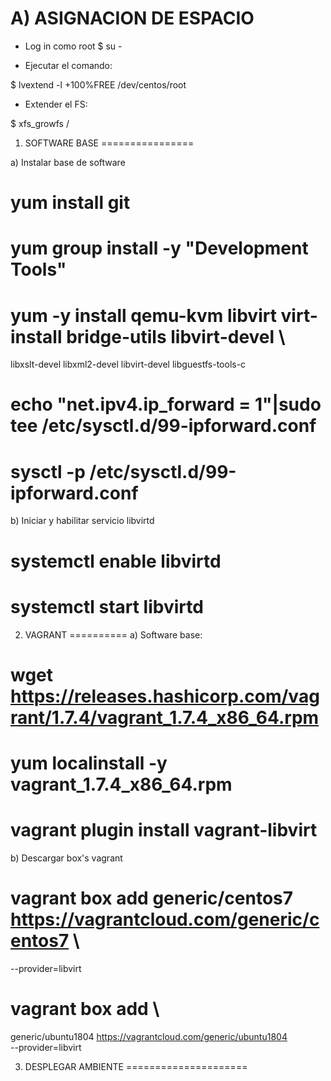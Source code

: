 

A) ASIGNACION DE ESPACIO
========================

* Log in como root
 $ su -

* Ejecutar el comando:

 $ lvextend -l +100%FREE /dev/centos/root

* Extender el FS:

 $ xfs_growfs /

1) SOFTWARE BASE
================

a) Instalar base de software

 # yum install git

 # yum group install -y "Development Tools"

 #  yum  -y install  qemu-kvm  libvirt virt-install bridge-utils  libvirt-devel \
libxslt-devel libxml2-devel libvirt-devel libguestfs-tools-c

 # echo "net.ipv4.ip_forward = 1"|sudo tee /etc/sysctl.d/99-ipforward.conf

 # sysctl -p /etc/sysctl.d/99-ipforward.conf

b) Iniciar y habilitar servicio libvirtd

 # systemctl enable libvirtd
 # systemctl start libvirtd


2) VAGRANT
==========
a) Software base:

 # wget https://releases.hashicorp.com/vagrant/1.7.4/vagrant_1.7.4_x86_64.rpm
 # yum localinstall -y vagrant_1.7.4_x86_64.rpm
 # vagrant plugin install vagrant-libvirt

b) Descargar box's vagrant

 # vagrant  box  add generic/centos7 https://vagrantcloud.com/generic/centos7 \
   --provider=libvirt
 # vagrant box add \
   generic/ubuntu1804 https://vagrantcloud.com/generic/ubuntu1804 \
   --provider=libvirt
   

3) DESPLEGAR AMBIENTE
=====================


